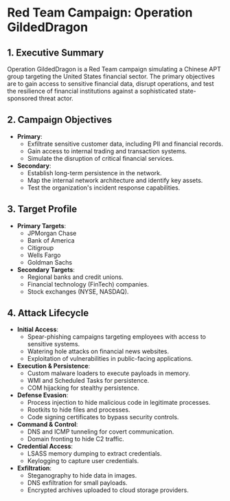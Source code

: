 # Red Team Campaign: Operation GildedDragon

## 1. Executive Summary

Operation GildedDragon is a Red Team campaign simulating a Chinese APT group targeting the United States financial sector. The primary objectives are to gain access to sensitive financial data, disrupt operations, and test the resilience of financial institutions against a sophisticated state-sponsored threat actor.

## 2. Campaign Objectives

*   **Primary**:
    *   Exfiltrate sensitive customer data, including PII and financial records.
    *   Gain access to internal trading and transaction systems.
    *   Simulate the disruption of critical financial services.
*   **Secondary**:
    *   Establish long-term persistence in the network.
    *   Map the internal network architecture and identify key assets.
    *   Test the organization's incident response capabilities.

## 3. Target Profile

*   **Primary Targets**:
    *   JPMorgan Chase
    *   Bank of America
    *   Citigroup
    *   Wells Fargo
    *   Goldman Sachs
*   **Secondary Targets**:
    *   Regional banks and credit unions.
    *   Financial technology (FinTech) companies.
    *   Stock exchanges (NYSE, NASDAQ).

## 4. Attack Lifecycle

*   **Initial Access**:
    *   Spear-phishing campaigns targeting employees with access to sensitive systems.
    *   Watering hole attacks on financial news websites.
    *   Exploitation of vulnerabilities in public-facing applications.
*   **Execution & Persistence**:
    *   Custom malware loaders to execute payloads in memory.
    *   WMI and Scheduled Tasks for persistence.
    *   COM hijacking for stealthy persistence.
*   **Defense Evasion**:
    *   Process injection to hide malicious code in legitimate processes.
    *   Rootkits to hide files and processes.
    *   Code signing certificates to bypass security controls.
*   **Command & Control**:
    *   DNS and ICMP tunneling for covert communication.
    *   Domain fronting to hide C2 traffic.
*   **Credential Access**:
    *   LSASS memory dumping to extract credentials.
    *   Keylogging to capture user credentials.
*   **Exfiltration**:
    *   Steganography to hide data in images.
    *   DNS exfiltration for small payloads.
    *   Encrypted archives uploaded to cloud storage providers.
